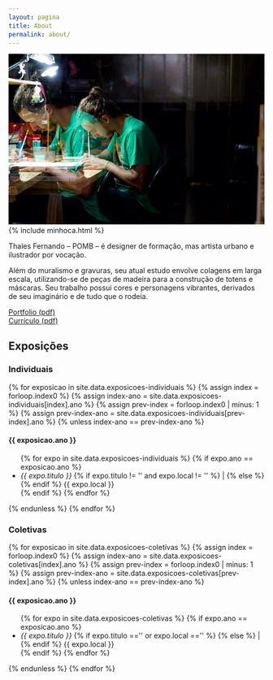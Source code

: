 ```yaml
---
layout: pagina
title: About
permalink: about/
---
```


<section>
	<article class="s1_2 s2_2 s3_7 s4_6">
		<img src="/img/about.jpg">
		<article class="minhoca">
			{% include minhoca.html %}
		</article>
	</article>
	<article class="s1_0 s2_1 s3_1 s4_2"></article>
	<article class="s1_2 s2_3 s3_4 s4_3 about-text">
		<p>
			Thales Fernando – POMB – é designer de formação, mas artista urbano e ilustrador por vocação.
		</p>
		<p>
			Além do muralismo e gravuras, seu atual estudo envolve colagens em larga escala, utilizando­-se de peças de madeira para a construção de totens e máscaras. Seu trabalho possui cores e personagens vibrantes, derivados de seu imaginário e de tudo que o rodeia.
		</p>
		<p class="destaque">
			<a href="http://pomb.com.br/portfolio_pomb.pdf" target="_blank">Portfolio (pdf)</a><br/>
			<a href="http://pomb.com.br/curriculo_pomb.pdf" target="_blank">Currículo (pdf)</a>
		</p>
	</article>

</section>

<section>
		<h2>
			Exposições
		</h2>
	<article class="s1_0 s2_2 s3_4 s4_4"></article>
	<article class="s1_2 s2_2 s3_4 s4_3">
		<h3>
			­Individuais
		</h3>
		{% for exposicao in site.data.exposicoes-individuais %}
			{% assign index = forloop.index0 %}
			{% assign index-ano = site.data.exposicoes-individuais[index].ano %}
			{% assign prev-index = forloop.index0 | minus: 1 %}
			{% assign prev-index-ano = site.data.exposicoes-individuais[prev-index].ano %}
			{% unless index-ano == prev-index-ano %}
				<h4>{{ exposicao.ano }}</h4>
				<ul>
				{% for expo in site.data.exposicoes-individuais %}
					{% if expo.ano == exposicao.ano %}
						<li><i>{{ expo.titulo }}</i>
						{% if expo.titulo != '' and expo.local != '' %}
						 | 
						{% else %}
						{% endif %}
						{{ expo.local }}</li>
					{% endif %}
				{% endfor %}
				</ul>
			{% endunless %}
		{% endfor %}
	</article>
	<article class="s1_0 s2_0 s3_0 s4_1"></article>
	<article class="s1_2 s2_2 s3_4 s4_3">
		<h3>
			­Coletivas
		</h3>
		{% for exposicao in site.data.exposicoes-coletivas %}
			{% assign index = forloop.index0 %}
			{% assign index-ano = site.data.exposicoes-coletivas[index].ano %}
			{% assign prev-index = forloop.index0 | minus: 1 %}
			{% assign prev-index-ano = site.data.exposicoes-coletivas[prev-index].ano %}
			{% unless index-ano == prev-index-ano %}
				<h4>{{ exposicao.ano }}</h4>
				<ul>
				{% for expo in site.data.exposicoes-coletivas %}
					{% if expo.ano == exposicao.ano %}
						<li><i>{{ expo.titulo }}</i>
						{% if expo.titulo =='' or expo.local =='' %}
						{% else %}
						 | 
						{% endif %}
						{{ expo.local }}</li>
					{% endif %}
				{% endfor %}
				</ul>
			{% endunless %}
		{% endfor %}
	</article>
	<article class="s1_0 s2_0 s3_0 s4_1"></article>

</section>